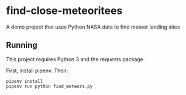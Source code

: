 # find-close-meteoritees
A demo project that uses Python NASA data to find meteor landing sites

## Running
This project requires Python 3 and the requests package.

First, install pipenv.  Then:
```
pipenv install
pipenv run python find_meteors.py
```
